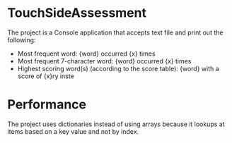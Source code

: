 # TouchSideAssessment
The project is a Console application that accepts text file and print out the following:
- Most frequent word: {word} occurred {x} times
- Most frequent 7-character word: {word} occurred {x} times
- Highest scoring word(s) (according to the score table): {word} with a score of {x}ry inste

# Performance 
The project uses dictionaries instead of using arrays because it lookups at items based on a key value and not by index.

